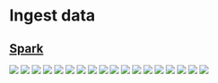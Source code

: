 # Ingest data
## [Spark](Spark/README.md)
<img src="images/1.png">

<img src="images/2.png">

<img src="images/3.png">

<img src="images/4.png">

<img src="images/5.png">

<img src="images/6.png">

<img src="images/7.png">

<img src="images/8.png">

<img src="images/9.png">

<img src="images/10.png">

<img src="images/11.png">

<img src="images/12.png">

<img src="images/13.png">

<img src="images/14.png">

<img src="images/15.png">

<img src="images/16.png">

<img src="images/17.png">

<img src="images/18.png">
